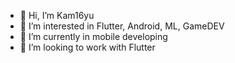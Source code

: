 - 👋 Hi, I’m Kam16yu
- 👀 I’m interested in Flutter, Android, ML, GameDEV
- 🌱 I’m currently in mobile developing
- 💞️ I’m looking to work with Flutter
